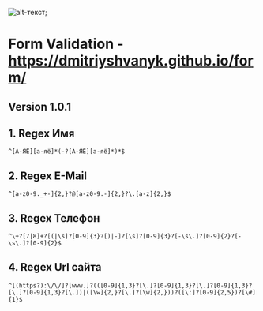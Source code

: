 ![alt-текст](https://pictures.s3.yandex.net/frontend-developer/dom_bom/logo.svg "Yandex Prakticum - Регулярные выражения");
# Form Validation - https://dmitriyshvanyk.github.io/form/
## Version 1.0.1

## 1. Regex Имя
```^[А-ЯЁ][а-яё]*(-?[А-ЯЁ][а-яё]*)*$```

## 2. Regex E-Mail
```^[a-z0-9._+-]{2,}?@[a-z0-9.-]{2,}?\.[a-z]{2,}$```

## 3. Regex Телефон
```^\+?[7|8]+?[(|\s]?[0-9]{3}?[)|-]?[\s]?[0-9]{3}?[-\s\.]?[0-9]{2}?[-\s\.]?[0-9]{2}$```

## 4. Regex Url сайта
```^[(https?):\/\/]?[www.]?(([0-9]{1,3}?[\.]?[0-9]{1,3}?[\.]?[0-9]{1,3}?[\.]?[0-9]{1,3}?[\.])|([\w]{2,}?[\.]?[\w]{2,}))?([\:]?[0-9]{2,5})?[\#]{1}$```